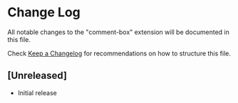 # Change Log
All notable changes to the "comment-box" extension will be documented in this file.

Check [Keep a Changelog](http://keepachangelog.com/) for recommendations on how to structure this file.

## [Unreleased]
- Initial release
